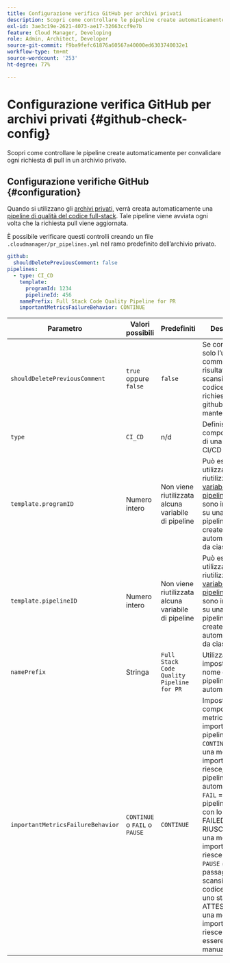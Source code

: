 ```yaml
---
title: Configurazione verifica GitHub per archivi privati
description: Scopri come controllare le pipeline create automaticamente per convalidare ogni richiesta di pull in un archivio privato.
exl-id: 3ae3c19e-2621-4073-ae17-32663ccf9e7b
feature: Cloud Manager, Developing
role: Admin, Architect, Developer
source-git-commit: f9ba9fefc61876a60567a40000ed6303740032e1
workflow-type: tm+mt
source-wordcount: '253'
ht-degree: 77%

---
```


# Configurazione verifica GitHub per archivi privati {#github-check-config}

Scopri come controllare le pipeline create automaticamente per convalidare ogni richiesta di pull in un archivio privato.

## Configurazione verifiche GitHub {#configuration}

Quando si utilizzano gli [archivi privati,](private-repositories.md#using) verrà creata automaticamente una [pipeline di qualità del codice full-stack](/help/implementing/cloud-manager/configuring-pipelines/introduction-ci-cd-pipelines.md). Tale pipeline viene avviata ogni volta che la richiesta pull viene aggiornata.

È possibile verificare questi controlli creando un file `.cloudmanager/pr_pipelines.yml` nel ramo predefinito dell’archivio privato.

```yaml
github:
  shouldDeletePreviousComment: false
pipelines:
  - type: CI_CD
    template:
      programId: 1234
      pipelineId: 456
    namePrefix: Full Stack Code Quality Pipeline for PR 
    importantMetricsFailureBehavior: CONTINUE
```

| Parametro | Valori possibili | Predefiniti | Descrizione |
|---|---|---|---|
| `shouldDeletePreviousComment` | `true` oppure `false` | `false` | Se conservare solo l’ultimo commento con i risultati della scansione del codice nella sua richiesta di pull github o mantenere tutto |
| `type` | `CI_CD` | n/d | Definisce il comportamento di una pipeline CI/CD |
| `template.programID` | Numero intero | Non viene riutilizzata alcuna variabile di pipeline | Può essere utilizzato per riutilizzare [variabili della pipeline](/help/implementing/cloud-manager/configuring-pipelines/pipeline-variables.md) che sono impostate su una delle pipeline esistenti create automaticamente da ciascuna PR. |
| `template.pipelineID` | Numero intero | Non viene riutilizzata alcuna variabile di pipeline | Può essere utilizzato per riutilizzare [variabili della pipeline](/help/implementing/cloud-manager/configuring-pipelines/pipeline-variables.md) che sono impostate su una delle pipeline esistenti create automaticamente da ciascuna PR. |
| `namePrefix` | Stringa | `Full Stack Code Quality Pipeline for PR` | Utilizzata per impostare il nome della pipeline creata automaticamente |
| `importantMetricsFailureBehavior` | `CONTINUE` o `FAIL` o `PAUSE` | `CONTINUE` | Imposta il comportamento metrico importante della pipeline<br>`CONTINUE` = Se una metrica importante non riesce, la pipeline avanza automaticamente<br>`FAIL` = La pipeline termina con lo stato FAILED (NON RIUSCITO) se una metrica importante non riesce<br>`PAUSE` = Il passaggio di scansione del codice riceverà uno stato IN ATTESA quando una metrica importante non riesce e deve essere ripreso manualmente |
